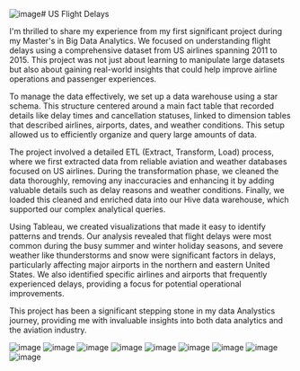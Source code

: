 ![image](https://github.com/user-attachments/assets/c196266f-4f08-4eb1-8640-88430622486d)# US Flight Delays

I'm thrilled to share my experience from my first significant project during my Master's in Big Data Analytics. We focused on understanding flight delays using a comprehensive dataset from US airlines spanning 2011 to 2015. This project was not just about learning to manipulate large datasets but also about gaining real-world insights that could help improve airline operations and passenger experiences.

To manage the data effectively, we set up a data warehouse using a star schema. This structure centered around a main fact table that recorded details like delay times and cancellation statuses, linked to dimension tables that described airlines, airports, dates, and weather conditions. This setup allowed us to efficiently organize and query large amounts of data.

The project involved a detailed ETL (Extract, Transform, Load) process, where we first extracted data from reliable aviation and weather databases focused on US airlines. During the transformation phase, we cleaned the data thoroughly, removing any inaccuracies and enhancing it by adding valuable details such as delay reasons and weather conditions. Finally, we loaded this cleaned and enriched data into our Hive data warehouse, which supported our complex analytical queries.

Using Tableau, we created visualizations that made it easy to identify patterns and trends. Our analysis revealed that flight delays were most common during the busy summer and winter holiday seasons, and severe weather like thunderstorms and snow were significant factors in delays, particularly affecting major airports in the northern and eastern United States. We also identified specific airlines and airports that frequently experienced delays, providing a focus for potential operational improvements.

This project has been a significant stepping stone in my data Analystics journey, providing me with invaluable insights into both data analytics and the aviation industry.

![image](https://github.com/user-attachments/assets/6e38dd9a-2434-4634-81ff-41283dd3f699)
![image](https://github.com/user-attachments/assets/b6215b1e-df87-4f12-8ce5-e8661d63c2ce)
![image](https://github.com/user-attachments/assets/725fccd4-131b-4466-b398-a1bf24c486cd)
![image](https://github.com/user-attachments/assets/23e5fbfa-c3e7-4e00-8687-2659aa964028)
![image](https://github.com/user-attachments/assets/5e5d59a3-2e0d-40c0-bb33-69ebb697438c)
![image](https://github.com/user-attachments/assets/4bc73f7a-9961-4eaa-bf81-c414551b4760)
![image](https://github.com/user-attachments/assets/dc1fcd9c-de84-4377-afa0-b666d4f6a663)
![image](https://github.com/user-attachments/assets/68eb1c14-aad6-4cb6-87e9-90d5c42343e5)
![image](https://github.com/user-attachments/assets/876945cc-4748-42a3-af0f-5c02984c0775)
